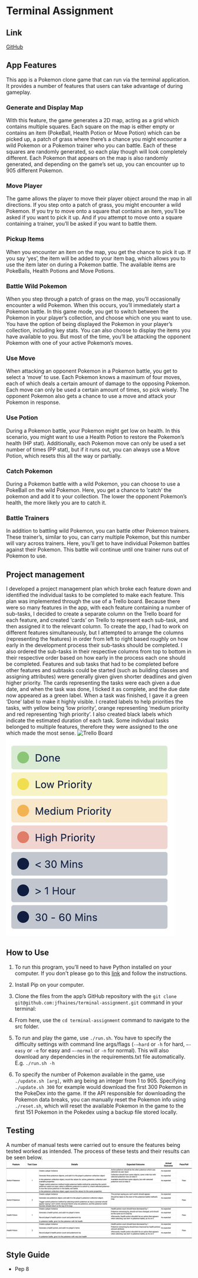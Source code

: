 # Terminal Assignment

## Link
[GitHub](https://github.com/jfhaines/terminal-assignment)

## App Features
This app is a Pokemon clone game that can run via the terminal application. It provides a number of features that users can take advantage of during gameplay.

### Generate and Display Map
With this feature, the game generates a 2D map, acting as a grid which contains multiple squares. Each square on the map is either empty or contains an item (PokeBall, Health Potion or Move Potion) which can be picked up, a patch of grass where there’s a chance you might encounter a wild Pokemon or a Pokemon trainer who you can battle. Each of these squares are randomly generated, so each play though will look completely different.  Each Pokemon that appears on the map is also randomly generated, and depending on the game’s set up, you can encounter up to 905 different Pokemon. 

### Move Player
The game allows the player to move their player object around the map in all directions. If you step onto a patch of grass, you might encounter a wild Pokemon. If you try to move onto a square that contains an item, you’ll be asked if you want to pick it up. And if you attempt to move onto a square containing a trainer, you’ll be asked if you want to battle them. 

### Pickup Items
When you encounter an item on the map, you get the chance to pick it up. If you say ‘yes’, the item will be added to your item bag, which allows you to use the item later on during a Pokemon battle. The available items are PokeBalls, Health Potions and Move Potions. 

### Battle Wild Pokemon
When you step through a patch of grass on the map, you’ll occasionally encounter a wild Pokemon. When this occurs, you’ll immediately start a Pokemon battle. In this game mode, you get to switch between the Pokemon in your player’s collection, and choose which one you want to use. You have the option of being displayed the Pokemon in your player’s collection, including key stats. You can also choose to display the items you have available to you. But most of the time, you’ll be attacking the opponent Pokemon with one of your active Pokemon’s moves. 

### Use Move
When attacking an opponent Pokemon in a Pokemon battle, you get to select a ‘move’ to use. Each Pokemon knows a maximum of four moves, each of which deals a certain amount of damage to the opposing Pokemon. Each move can only be used a certain amount of times, so pick wisely. The opponent Pokemon also gets a chance to use a move and attack your Pokemon in response.

### Use Potion
During a Pokemon battle, your Pokemon might get low on health. In this scenario, you might want to use a Health Potion to restore the Pokemon’s health (HP stat). Additionally, each Pokemon move can only be used a set number of times (PP stat), but if it runs out, you can always use a Move Potion, which resets this all the way or partially. 

### Catch Pokemon
During a Pokemon battle with a wild Pokemon, you can choose to use a PokeBall on the wild Pokemon. Here, you get a chance to ‘catch’ the pokemon and add it to your collection. The lower the opponent Pokemon’s health, the more likely you are to catch it.

### Battle Trainers
In addition to battling wild Pokemon, you can battle other Pokemon trainers. These trainer’s, similar to you, can carry multiple Pokemon, but this number will vary across trainers. Here, you’ll get to have individual Pokemon battles against their Pokemon. This battle will continue until one trainer runs out of Pokemon to use. 


## Project management
I developed a project management plan which broke each feature down and identified the individual tasks to be completed to make each feature. This plan was implemented through the use of a Trello board. Because there were so many features in the app, with each feature containing a number of sub-tasks, I decided to create a separate column on the Trello board for each feature, and created ‘cards’ on Trello to represent each sub-task, and then assigned it to the relevant column. To create the app, I had to work on different features simultaneously, but I attempted to arrange the columns (representing the features) in order from left to right based roughly on how early in the development process their sub-tasks should be completed. I also ordered the sub-tasks in their respective columns from top to bottom in their respective order based on how early in the process each one should be completed. Features and sub tasks  that had to be completed before other features and subtasks could be started (such as building classes and assigning attributes) were generally given given shorter deadlines and given higher priority. The cards representing the tasks were each given a due date, and when the task was done, I ticked it as complete, and the due date now appeared as a green label. When a task was finished, I gave it a green ‘Done’ label to make it highly visible. I created labels to help priorities the tasks, with yellow being ‘low priority’, orange representing ‘medium priority and red representing ‘high priority’. I also created black labels which indicate the estimated duration of each task. Some individual tasks belonged to multiple features, therefore they were assigned to the one which made the most sense.
![Trello Board](images/trello.png)
![Trello Labels](images/labels.png)

## How to Use
1. To run this program, you’ll need to have Python installed on your computer. If you don't please go to this [link](https://www.python.org/downloads/) and follow the instructions.

2. Install Pip on your computer.

3. Clone the files from the app’s GitHub repository with the ```git clone git@github.com:jfhaines/terminal-assignment.git``` command in your terminal:

4. From here, use the ```cd terminal-assignment``` command to navigate to the src folder.

5. To run and play the game, use ```./run.sh```. You have to specify the difficulty settings with command line args/flags (```-—hard``` or ```-h``` for hard, ```—-easy``` or ```-e``` for easy and ```—-normal``` or ```-n``` for normal). This will also download any dependencies in the requirements.txt file automatically. E.g. ```./run.sh -h```

6. To specify the number of Pokemon available in the game, use ```./update.sh [arg]```, with arg being an integer from 1 to 905. Specifying ```./update.sh 300``` for example would download the first 300 Pokemon in the PokeDex into the game. If the API responsible for downloading the Pokemon data breaks, you can manually reset the Pokemon info using ```./reset.sh```, which will reset the available Pokemon in the game to the first 151 Pokemon in the Pokedex using a backup file stored locally.

## Testing
A number of manual tests were carried out to ensure the features being tested worked as intended. The process of these tests and their results can be seen below.
![Testing Data](images/testing.png)

## Style Guide
- Pep 8
